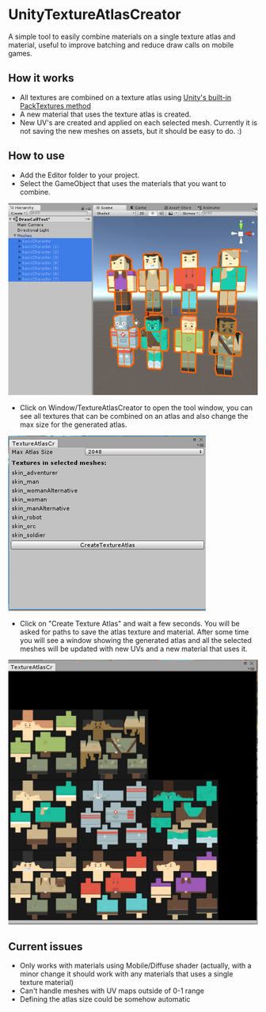 # UnityTextureAtlasCreator

A simple tool to easily combine materials on a single texture atlas and material, useful to improve batching and reduce draw calls on mobile games.

## How it works
* All textures are combined on a texture atlas using [Unity's built-in PackTextures method](https://docs.unity3d.com/ScriptReference/Texture2D.PackTextures.html)
* A new material that uses the texture atlas is created.
* New UV's are created and applied on each selected mesh. Currently it is not saving the new meshes on assets, but it should be easy to do. :)

## How to use
* Add the Editor folder to your project.
* Select the GameObject that uses the materials that you want to combine. 

![](Screenshots/SelectObjects.PNG?raw=true)
* Click on Window/TextureAtlasCreator to open the tool window, you can see all textures that can be combined on an atlas and also change the max size for the generated atlas.

![](Screenshots/CreateAtlasWindow.PNG?raw=true)

* Click on "Create Texture Atlas" and wait a few seconds. You will be asked for paths to save the atlas texture and material. After some time you will see a window showing the generated atlas and all the selected meshes will be updated with new UVs and a new material that uses it.

![](Screenshots/AtlasPreview.PNG?raw=true)

## Current issues
* Only works with materials using Mobile/Diffuse shader (actually, with a minor change it should work with any materials that uses a single texture material)
* Can't handle meshes with UV maps outside of 0-1 range
* Defining the atlas size could be somehow automatic
